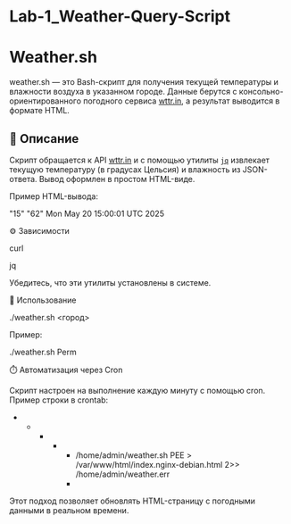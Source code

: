 # Lab-1_Weather-Query-Script

# Weather.sh

weather.sh — это Bash-скрипт для получения текущей температуры и влажности воздуха в указанном городе. Данные берутся с консольно-ориентированного погодного сервиса [wttr.in](https://github.com/chubin/wttr.in), а результат выводится в формате HTML.

## 📌 Описание

Скрипт обращается к API [wttr.in](https://wttr.in) и с помощью утилиты [`jq`](https://stedolan.github.io/jq/) извлекает текущую температуру (в градусах Цельсия) и влажность из JSON-ответа. Вывод оформлен в простом HTML-виде.

Пример HTML-вывода:
<HTML><BODY>
"15"
"62"
Mon May 20 15:00:01 UTC 2025
</BODY></HTML>


⚙️ Зависимости

curl

jq

Убедитесь, что эти утилиты установлены в системе.

🚀 Использование

./weather.sh <город>

Пример:

./weather.sh Perm

⏱️ Автоматизация через Cron

Скрипт настроен на выполнение каждую минуту с помощью cron. Пример строки в crontab:

* * * * * /home/admin/weather.sh PEE > /var/www/html/index.nginx-debian.html 2>> /home/admin/weather.err
        * 
Этот подход позволяет обновлять HTML-страницу с погодными данными в реальном времени.
